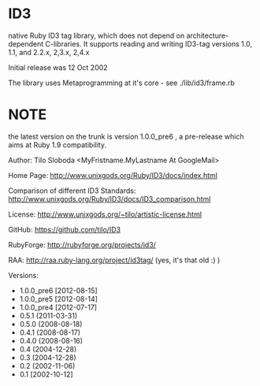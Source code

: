 # ID3
native Ruby ID3 tag library, which does not depend on architecture-dependent C-libraries. 
It supports reading and writing ID3-tag versions 1.0, 1.1, and 2.2.x, 2,3.x, 2,4.x

Initial release was 12 Oct 2002

The library uses Metaprogramming at it's core - see ./lib/id3/frame.rb

# NOTE
the latest version on the trunk is version 1.0.0_pre6 , a pre-release which aims at Ruby 1.9 compatibility.


Author:     Tilo Sloboda <MyFristname.MyLastname At GoogleMail>

Home Page:  http://www.unixgods.org/Ruby/ID3/docs/index.html

Comparison of different ID3 Standards: http://www.unixgods.org/Ruby/ID3/docs/ID3_comparison.html

License:    http://www.unixgods.org/~tilo/artistic-license.html

GitHub:     https://github.com/tilo/ID3

RubyForge:  http://rubyforge.org/projects/id3/

RAA:        http://raa.ruby-lang.org/project/id3tag/  (yes, it's that old :) )



Versions:  

* 1.0.0_pre6 [2012-08-15]
* 1.0.0_pre5 [2012-08-14]
* 1.0.0_pre4 [2012-07-17]
* 0.5.1 (2011-03-31)
* 0.5.0 (2008-08-18) 
* 0.4.1 (2008-08-17)
* 0.4.0 (2008-08-16)
* 0.4 (2004-12-28)
* 0.3 (2004-12-28) 
* 0.2 (2002-11-06) 
* 0.1 [2002-10-12]
